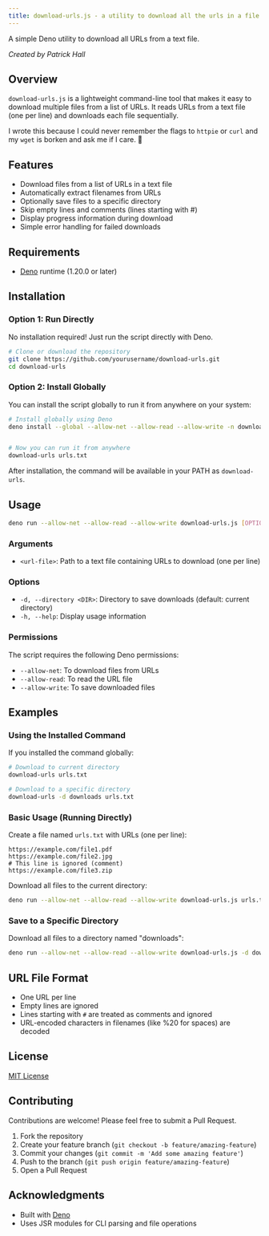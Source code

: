 ```yaml
---
title: download-urls.js - a utility to download all the urls in a file to a subdirectory
---
```


A simple Deno utility to download all URLs from a text file.

*Created by Patrick Hall*

## Overview

`download-urls.js` is a lightweight command-line tool that makes it easy to download multiple files from a list of URLs. It reads URLs from a text file (one per line) and downloads each file sequentially.

I wrote this because I could never remember the flags to `httpie` or `curl` and my `wget` is borken and ask me if I care. 🤔

## Features

- Download files from a list of URLs in a text file
- Automatically extract filenames from URLs
- Optionally save files to a specific directory
- Skip empty lines and comments (lines starting with #)
- Display progress information during download
- Simple error handling for failed downloads

## Requirements

- [Deno](https://deno.com/) runtime (1.20.0 or later)

## Installation

### Option 1: Run Directly

No installation required! Just run the script directly with Deno.

```bash
# Clone or download the repository
git clone https://github.com/yourusername/download-urls.git
cd download-urls
```

### Option 2: Install Globally


You can install the script globally to run it from anywhere on your system:

```bash
# Install globally using Deno
deno install --global --allow-net --allow-read --allow-write -n download-urls https://raw.githubusercontent.com/amundo/download-urls/main/download-urls.js


# Now you can run it from anywhere
download-urls urls.txt
```

After installation, the command will be available in your PATH as `download-urls`.

## Usage

```bash
deno run --allow-net --allow-read --allow-write download-urls.js [OPTIONS] <url-file>
```

### Arguments

- `<url-file>`: Path to a text file containing URLs to download (one per line)

### Options

- `-d, --directory <DIR>`: Directory to save downloads (default: current directory)
- `-h, --help`: Display usage information

### Permissions

The script requires the following Deno permissions:
- `--allow-net`: To download files from URLs
- `--allow-read`: To read the URL file
- `--allow-write`: To save downloaded files

## Examples

### Using the Installed Command

If you installed the command globally:

```bash
# Download to current directory
download-urls urls.txt

# Download to a specific directory
download-urls -d downloads urls.txt
```

### Basic Usage (Running Directly)

Create a file named `urls.txt` with URLs (one per line):

```
https://example.com/file1.pdf
https://example.com/file2.jpg
# This line is ignored (comment)
https://example.com/file3.zip

```

Download all files to the current directory:

```bash
deno run --allow-net --allow-read --allow-write download-urls.js urls.txt
```

### Save to a Specific Directory

Download all files to a directory named "downloads":

```bash
deno run --allow-net --allow-read --allow-write download-urls.js -d downloads urls.txt
```

## URL File Format

- One URL per line
- Empty lines are ignored
- Lines starting with `#` are treated as comments and ignored
- URL-encoded characters in filenames (like %20 for spaces) are decoded

## License

[MIT License](LICENSE)

## Contributing

Contributions are welcome! Please feel free to submit a Pull Request.

1. Fork the repository
2. Create your feature branch (`git checkout -b feature/amazing-feature`)
3. Commit your changes (`git commit -m 'Add some amazing feature'`)
4. Push to the branch (`git push origin feature/amazing-feature`)
5. Open a Pull Request

## Acknowledgments

- Built with [Deno](https://deno.com/)
- Uses JSR modules for CLI parsing and file operations
